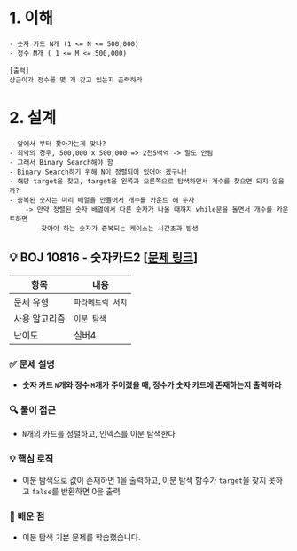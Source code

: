 # 1. 이해

```
- 숫자 카드 N개 (1 <= N <= 500,000)
- 정수 M개 ( 1 <= M <= 500,000)

[출력]
상근이가 정수를 몇 개 갖고 있는지 출력하라
```

# 2. 설계

```
- 앞에서 부터 찾아가는게 맞나?
- 최악의 경우, 500,000 x 500,000 => 2천5백억 -> 말도 안됨
- 그래서 Binary Search해야 함
- Binary Search하기 위해 N이 정렬되어 있어야 겠구나!
- 해당 target을 찾고, target을 왼쪽과 오른쪽으로 탐색하면서 개수를 찾으면 되지 않을까?
- 중복된 숫자는 미리 배열을 만들어서 개수를 카운트 해 두자
	-> 만약 정렬된 숫자 배열에서 다른 숫자가 나올 때까지 while문을 돌면서 개수를 카운트하면
		찾아야 하는 숫자가 중복되는 케이스는 시간초과 발생
```

## 💡 BOJ 10816 - 숫자카드2 [[문제 링크](https://www.acmicpc.net/problem/10816)]

| 항목 | 내용 |
|------|------|
| 문제 유형 | `파라메트릭 서치` |
| 사용 알고리즘 | `이분 탐색` |
| 난이도 | 실버4 |

### ✅ 문제 설명
- **숫자 카드 `N`개와 정수 `M`개가 주어졌을 때, 정수가 숫자 카드에 존재하는지 출력하라**

### 🔍 풀이 접근
- `N`개의 카드를 정렬하고, 인덱스를 이분 탐색한다

### 💡 핵심 로직
- 이분 탐색으로 값이 존재하면 1을 출력하고, 이분 탐색 함수가 `target`을 찾지 못하고 `false`를 반환하면 0을 출력
	
### 📌 배운 점
- 이분 탐색 기본 문제를 학습했습니다.